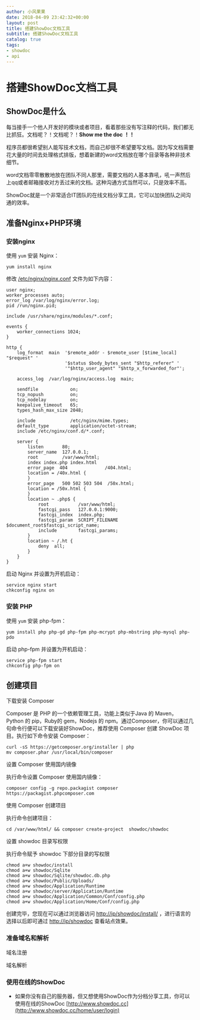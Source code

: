 ```yaml
---
author: 小风果果
date: 2018-04-09 23:42:32+00:00
layout: post
title: 搭建ShowDoc文档工具
subtitle: 搭建ShowDoc文档工具
catalog: true
tags:
- showdoc
- api
---
```


# 搭建ShowDoc文档工具

## ShowDoc是什么

每当接手一个他人开发好的模块或者项目，看着那些没有写注释的代码，我们都无比抓狂。文档呢？！文档呢？！**Show me the doc ！！**

程序员都很希望别人能写技术文档，而自己却很不希望要写文档。因为写文档需要花大量的时间去处理格式排版，想着新建的word文档放在哪个目录等各种非技术细节。

word文档零零散散地放在团队不同人那里，需要文档的人基本靠吼，吼一声然后上qq或者邮箱接收对方丢过来的文档。这种沟通方式当然可以，只是效率不高。 

ShowDoc就是一个非常适合IT团队的在线文档分享工具，它可以加快团队之间沟通的效率。

## 准备Nginx+PHP环境

### 安装nginx

使用 `yum` 安装 Nginx：

```
yum install nginx
```

修改 [/etc/nginx/nginx.conf]() 文件为如下内容：

```
user nginx;
worker_processes auto;
error_log /var/log/nginx/error.log;
pid /run/nginx.pid;

include /usr/share/nginx/modules/*.conf;

events {
    worker_connections 1024;
}

http {
    log_format  main  '$remote_addr - $remote_user [$time_local] "$request" '
                      '$status $body_bytes_sent "$http_referer" '
                      '"$http_user_agent" "$http_x_forwarded_for"';

    access_log  /var/log/nginx/access.log  main;

    sendfile            on;
    tcp_nopush          on;
    tcp_nodelay         on;
    keepalive_timeout   65;
    types_hash_max_size 2048;

    include             /etc/nginx/mime.types;
    default_type        application/octet-stream;
    include /etc/nginx/conf.d/*.conf;

    server {
        listen       80;
        server_name  127.0.0.1;
        root         /var/www/html;
        index index.php index.html
        error_page  404              /404.html;
        location = /40x.html {
        }
        error_page   500 502 503 504  /50x.html;
        location = /50x.html {
        }
        location ~ .php$ {
            root           /var/www/html;
            fastcgi_pass   127.0.0.1:9000;
            fastcgi_index  index.php;
            fastcgi_param  SCRIPT_FILENAME  $document_root$fastcgi_script_name;
            include        fastcgi_params;
        }
        location ~ /.ht {
            deny  all;
        }
    }
}
```

启动 Nginx 并设置为开机启动：

```
service nginx start
chkconfig nginx on
```

### 安装 PHP

使用 `yum` 安装 php-fpm：

```
yum install php php-gd php-fpm php-mcrypt php-mbstring php-mysql php-pdo
```

启动 php-fpm 并设置为开机启动：

```
service php-fpm start
chkconfig php-fpm on
```

## 创建项目

下载安装 Composer

Composer 是 PHP 的一个依赖管理工具，功能上类似于Java 的 Maven，Python 的 pip，Ruby的 gem，Nodejs 的 npm。通过Composer，你可以通过几句命令行便可以下载安装好ShowDoc，推荐使用 Composer 创建 ShowDoc 项目。执行如下命令安装 Composer：

```
curl -sS https://getcomposer.org/installer | php
mv composer.phar /usr/local/bin/composer
```

设置 Composer 使用国内镜像

执行命令设置 Composer 使用国内镜像：

```
composer config -g repo.packagist composer https://packagist.phpcomposer.com
```

使用 Composer 创建项目

执行命令创建项目：

```
cd /var/www/html/ && composer create-project  showdoc/showdoc
```

设置 showdoc 目录写权限

执行命令赋予 showdoc 下部分目录的写权限

```
chmod a+w showdoc/install
chmod a+w showdoc/Sqlite
chmod a+w showdoc/Sqlite/showdoc.db.php
chmod a+w showdoc/Public/Uploads/
chmod a+w showdoc/Application/Runtime
chmod a+w showdoc/server/Application/Runtime
chmod a+w showdoc/Application/Common/Conf/config.php
chmod a+w showdoc/Application/Home/Conf/config.php
```

创建完毕，您现在可以通过浏览器访问 <http://ip/showdoc/install/> ，进行语言的选择以后即可通过 <http://ip/showdoc> 查看站点效果。

### 准备域名和解析

域名注册

域名解析

### 使用在线的ShowDoc

- 如果你没有自己的服务器，但又想使用ShowDoc作为分档分享工具，你可以使用在线的ShowDoc [http://www.showdoc.cc](http://www.showdoc.cc/home/user/login)
